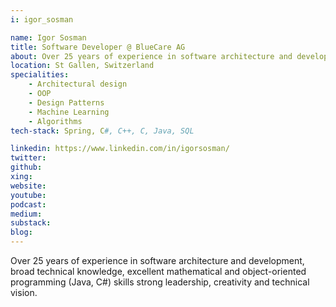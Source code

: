 ```yaml
---
i: igor_sosman

name: Igor Sosman
title: Software Developer @ BlueCare AG
about: Over 25 years of experience in software architecture and development, strong leadership, creativity and technical vision.
location: St Gallen, Switzerland
specialities:
    - Architectural design
    - OOP
    - Design Patterns
    - Machine Learning
    - Algorithms
tech-stack: Spring, C#, C++, C, Java, SQL

linkedin: https://www.linkedin.com/in/igorsosman/
twitter:
github:
xing:
website:
youtube:
podcast:
medium:
substack:
blog:
---
```


Over 25 years of experience in software architecture and development, broad technical knowledge, excellent mathematical and object-oriented programming (Java, C#) skills strong leadership, creativity and technical vision.
